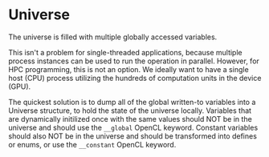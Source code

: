 # Universe

The universe is filled with multiple globally accessed variables.

This isn't a problem for single-threaded applications, because multiple process instances can be used to run the operation in parallel. However, for HPC programming, this is not an option. We ideally want to have a single host (CPU) process utilizing the hundreds of computation units in the device (GPU).

The quickest solution is to dump all of the global written-to variables into a Universe structure, to hold the state of the universe locally. Variables that are dynamically initilized once with the same values should NOT be in the universe and should use the `__global` OpenCL keyword. Constant variables should also NOT be in the universe and should be transformed into defines or enums, or use the `__constant` OpenCL keyword.
